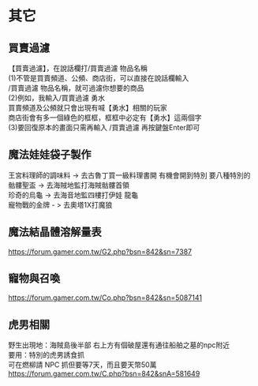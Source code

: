# 其它
## 買賣過濾
【買賣過濾】，在說話欄打/買賣過濾 物品名稱\
(1)不管是買賣頻道、公頻、商店街，可以直接在說話欄輸入\
/買賣過濾 物品名稱，就可過濾你想要的商品\
(2)例如，我輸入/買賣過濾 勇水\
買賣頻道及公頻就只會出現有喊【勇水】相關的玩家\
商店街會有多一個綠色的框框，框框中必定有【勇水】這兩個字\
(3)要回復原本的畫面只需再輸入 /買賣過濾 再按鍵盤Enter即可

## 魔法娃娃袋子製作
王宮料理師的調味料 -> 去古魯丁買一級料理書開 有機會開到特別 要八種特別的\
骷髏聖盃 -> 去海賊地監打海賊骷髏首領\
珍奇的烏龜 -> 去海音地監四樓打伊娃 龍龜\
寵物戰的金牌 - > 去奧塔1X打魔狼

## 魔法結晶體溶解量表
https://forum.gamer.com.tw/G2.php?bsn=842&sn=7387

## 寵物與召喚
https://forum.gamer.com.tw/Co.php?bsn=842&sn=5087141
## 虎男相關
野生出現地：海賊島後半部 右上方有個破屋還有通往船舶之墓的npc附近\
要用：特別的虎男誘食抓\
可在燃柳請 NPC 抓但要等7天，而且要天幣50萬\
https://forum.gamer.com.tw/C.php?bsn=842&snA=581649
